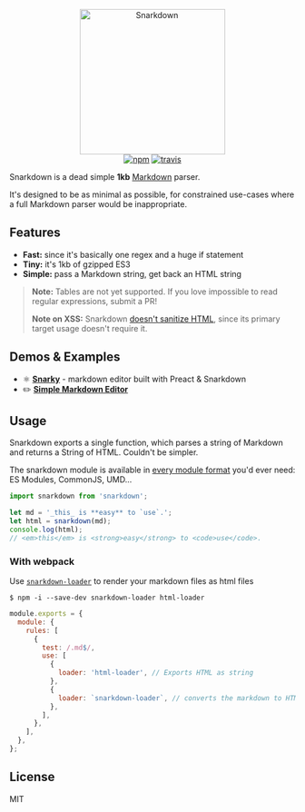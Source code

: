 <p align="center">
  <img src="https://cdn.jsdelivr.net/emojione/assets/svg/1f63c.svg" width="256" height="256" alt="Snarkdown">
  <br>
  <a href="https://www.npmjs.org/package/snarkdown"><img src="https://img.shields.io/npm/v/snarkdown.svg?style=flat" alt="npm"></a> <a href="https://travis-ci.org/developit/snarkdown"><img src="https://travis-ci.org/developit/snarkdown.svg?branch=master" alt="travis"></a>
</p>


Snarkdown is a dead simple **1kb** [Markdown] parser.

It's designed to be as minimal as possible, for constrained use-cases where a full Markdown parser would be inappropriate.


## Features

- **Fast:** since it's basically one regex and a huge if statement
- **Tiny:** it's 1kb of gzipped ES3
- **Simple:** pass a Markdown string, get back an HTML string

> **Note:** Tables are not yet supported. If you love impossible to read regular expressions, submit a PR!
>
> **Note on XSS:** Snarkdown [doesn't sanitize HTML](https://github.com/developit/snarkdown/issues/70), since its primary target usage doesn't require it.

## Demos & Examples

- ⚛️ [**Snarky**](https://snarky.surge.sh) - markdown editor built with Preact & Snarkdown
- ✏️ [**Simple Markdown Editor**](http://jsfiddle.net/developit/828w6t1x/)


## Usage

Snarkdown exports a single function, which parses a string of Markdown and returns a String of HTML. Couldn't be simpler.

The snarkdown module is available in [every module format](https://unpkg.com/snarkdown/dist/) you'd ever need: ES Modules, CommonJS, UMD...

```js
import snarkdown from 'snarkdown';

let md = '_this_ is **easy** to `use`.';
let html = snarkdown(md);
console.log(html);
// <em>this</em> is <strong>easy</strong> to <code>use</code>.
```

### With webpack

Use [`snarkdown-loader`](https://github.com/Plugin-contrib/snarkdown-loader) to render your markdown files as html files

`$ npm -i --save-dev snarkdown-loader html-loader`

```js
module.exports = {
  module: {
    rules: [
      {
        test: /.md$/,
        use: [
          {
            loader: 'html-loader', // Exports HTML as string
          },
          {
            loader: `snarkdown-loader`, // converts the markdown to HTML
          },
        ],
      },
    ],
  },
};
```

## License

MIT


[Markdown]: http://daringfireball.net/projects/markdown/
